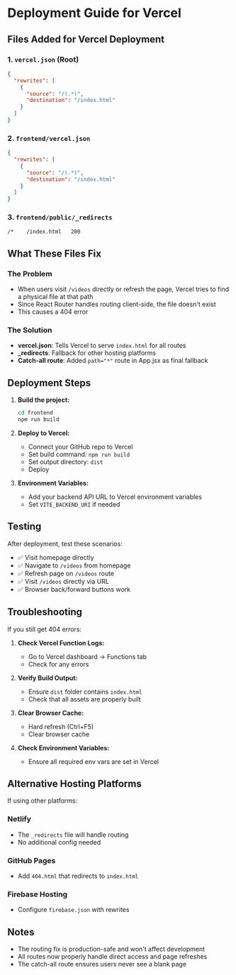 # Deployment Guide for Vercel

## Files Added for Vercel Deployment

### 1. `vercel.json` (Root)
```json
{
  "rewrites": [
    {
      "source": "/(.*)",
      "destination": "/index.html"
    }
  ]
}
```

### 2. `frontend/vercel.json`
```json
{
  "rewrites": [
    {
      "source": "/(.*)",
      "destination": "/index.html"
    }
  ]
}
```

### 3. `frontend/public/_redirects`
```
/*    /index.html   200
```

## What These Files Fix

### The Problem
- When users visit `/videos` directly or refresh the page, Vercel tries to find a physical file at that path
- Since React Router handles routing client-side, the file doesn't exist
- This causes a 404 error

### The Solution
- **vercel.json**: Tells Vercel to serve `index.html` for all routes
- **_redirects**: Fallback for other hosting platforms
- **Catch-all route**: Added `path="*"` route in App.jsx as final fallback

## Deployment Steps

1. **Build the project:**
   ```bash
   cd frontend
   npm run build
   ```

2. **Deploy to Vercel:**
   - Connect your GitHub repo to Vercel
   - Set build command: `npm run build`
   - Set output directory: `dist`
   - Deploy

3. **Environment Variables:**
   - Add your backend API URL to Vercel environment variables
   - Set `VITE_BACKEND_URI` if needed

## Testing

After deployment, test these scenarios:
- ✅ Visit homepage directly
- ✅ Navigate to `/videos` from homepage
- ✅ Refresh page on `/videos` route
- ✅ Visit `/videos` directly via URL
- ✅ Browser back/forward buttons work

## Troubleshooting

If you still get 404 errors:

1. **Check Vercel Function Logs:**
   - Go to Vercel dashboard → Functions tab
   - Check for any errors

2. **Verify Build Output:**
   - Ensure `dist` folder contains `index.html`
   - Check that all assets are properly built

3. **Clear Browser Cache:**
   - Hard refresh (Ctrl+F5)
   - Clear browser cache

4. **Check Environment Variables:**
   - Ensure all required env vars are set in Vercel

## Alternative Hosting Platforms

If using other platforms:

### Netlify
- The `_redirects` file will handle routing
- No additional config needed

### GitHub Pages
- Add `404.html` that redirects to `index.html`

### Firebase Hosting
- Configure `firebase.json` with rewrites

## Notes

- The routing fix is production-safe and won't affect development
- All routes now properly handle direct access and page refreshes
- The catch-all route ensures users never see a blank page